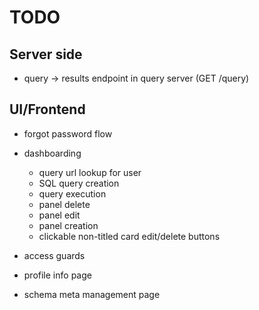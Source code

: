 # TODO

## Server side

 * query -> results endpoint in query server (GET /query)
 
## UI/Frontend

 * forgot password flow
 * dashboarding
   * query url lookup for user
   * SQL query creation
   * query execution
   * panel delete
   * panel edit
   * panel creation
   * clickable non-titled card edit/delete buttons 

 * access guards
 * profile info page
 * schema meta management page